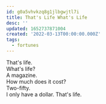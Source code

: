 ```yaml
---
id: g0a5vhvkzq8g1jlbgwjtl7i
title: That's Life What's Life
desc: ''
updated: 1652737871004
created: '2022-03-13T00:00:00.000Z'
tags:
  - fortunes
---
```


That's life.         
What's life?   
A magazine.        
How much does it cost?   
Two-fifty.         
I only have a dollar.
That's life.  
